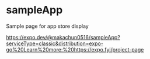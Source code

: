 # sampleApp

Sample page for app store display

https://expo.dev/@makachun0516/sampleApp?serviceType=classic&distribution=expo-go%20Learn%20more:%20https://expo.fyi/project-page


